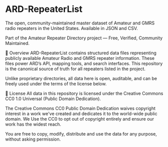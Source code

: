 # ARD-RepeaterList
The open, community-maintained master dataset of Amateur and GMRS radio repeaters in the United States. Available in JSON and CSV.

Part of the Amateur Repeater Directory project — Free, Verified, Community Maintained.

📘 Overview
ARD-RepeaterList contains structured data files representing publicly available Amateur Radio and GMRS repeater information. These files power ARD’s API, mapping tools, and search interfaces. This repository is the canonical source of truth for all repeaters listed in the project.

Unlike proprietary directories, all data here is open, auditable, and can be freely used under the terms of the license below.

📜 License
All data in this repository is licensed under the Creative Commons CC0 1.0 Universal (Public Domain Dedication).

The Creative Commons CC0 Public Domain Dedication waives copyright interest in a work we've created and dedicates it to the world-wide public domain. We Use the CC0 to opt out of copyright entirely and ensure our work has the widest reach.

You are free to copy, modify, distribute and use the data for any purpose, without asking permission.


